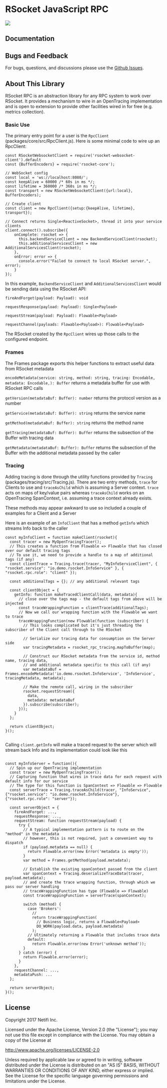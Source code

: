 # RSocket JavaScript RPC

<a href='https://travis-ci.org/netifi-proteus/proteus-js'><img src='https://travis-ci.org/netifi-proteus/proteus-js.svg?branch=master'></a>

## Documentation

## Bugs and Feedback

For bugs, questions, and discussions please use the [Github Issues](https://github.com/netifi/rsocket-js-rpc/issues).

## About This Library

RSocket RPC is an abstraction library for any RPC system to work over RSocket. It provides a mechanism to wire in an OpenTracing implementation and is open to extension to provide other facilities wired in for free (e.g. metrics collection).

### Basic Use
The primary entry point for a user is the `RpcClient` (packages/core/src/RpcClient.js). Here is some minimal code to wire up an RpcClient:

```angular2html
const RSocketWebsocketClient = require('rsocket-websocket-client').default
const {BufferEncoders} = require('rsocket-core');

// WebSocket config
const local = 'ws://localhost:8080/';
const keepAlive = 60000 /* 60s in ms */;
const lifetime = 360000 /* 360s in ms */;
const transport = new RSocketWebsocketClient({url:local}, BufferEncoders);

// Create client
const client = new RpcClient({setup:{keepAlive, lifetime}, transport});

// Connect returns Single<ReactiveSocket>, thread it into your service clients
client.connect().subscribe({
    onComplete: rsocket => {
      this.backendServiceClient = new BackendServiceClient(rsocket);
      this.additionalServicesClient = new AdditionalServicesClient(rsocket);
    },
    onError: error => {
      console.error("Failed to connect to local RSocket server.", error);
    }
});
```

In this example, `BackendServiceClient` and `AdditionalServicesClient` would be sending data using the RSocket API:

`fireAndForget(payload: Payload): void`

`requestResponse(payload: Payload): Single<Payload>`

`requestStream(payload: Payload): Flowable<Payload>`

`requestChannel(payloads: Flowable<Payload>): Flowable<Payload>`

The RSocket created by the `RpcClient` wires up those calls to the configured endpoint.

### Frames

The Frames package exports this helper functions to extract useful data from RSocket metadata

`encodeMetadata(service: string, method: string, tracing: Encodable, metadata: Encodable,): Buffer` returns a metadata buffer for use with RSocket RPC calls

`getVersion(metadataBuf: Buffer): number` returns the protocol version as a number 

`getService(metadataBuf: Buffer): string` returns the service name

`getMethod(metadataBuf: Buffer): string` returns the method name 

`getTracing(metadataBuf: Buffer): Buffer` returns the subsection of the Buffer with tracing data

`getMetadata(metadataBuf: Buffer): Buffer` returns the subsection of the Buffer with the additional metadata passed by the caller

### Tracing

Adding tracing is done through the utility functions provided by `Tracing` (packages/tracing/src/Tracing.js). There are two entry methods, `trace` for Clients to use and `traceAsChild` which is assuming a Server context. `trace` acts on maps of key/value pairs whereas `traceAsChild` works on an OpenTracing SpanContext, i.e. assuming a trace context already exists.

These methods may appear awkward to use so included a couple of examples for a Client and a Server

Here is an example of an `InfoClient` that has a method `getInfo` which streams Info back to the caller

```angular2html
const myInfoClient = function makeClient(rsocket){
  const tracer = new MyOpenTracingTracer();
  // This creates a function from Flowable => Flowable that has closed over our default tracing tags
  // To use it, we need to provide a handle to a map of additional tags (if any) 
  const clientTrace = Tracing.trace(tracer, "MyInfoServiceClient", { "rsocket.service": "io.demo.rsocket.InfoService" }, { "rsocket.rpc.role": "client" });

  const additionalTags = {}; // any additional relevant tags

  const clientObject = {
    getInfo: function makeTracedClientCall(data, metadata){
      // close over the tags map - the default tags from above will be injected
      const traceWrappingFunction = clientTrace(additionalTags);
      // Now we call our wrapping function with the Flowable we want to trace
      traceWrappingFunction(new Flowable(function (subscriber) {
        // This looks complicated but it's just threading the subscriber of the Client call through to the RSocket

        // Serialize our tracing data for consumption on the Server side
        var tracingMetadata = rsocket_rpc_tracing.mapToBuffer(map);

        // Construct our RSocket metadata from the service id, method name, tracing data,
        // and additional metadata specific to this call (if any)
        var metadataBuf = Frames.encodeMetadata('io.demo.rsocket.InfoService', 'InfoService', tracingMetadata, metadata);

        // Make the remote call, wiring in the subscriber
        rsocket.requestStream({
          data,
          metadata: metadataBuf
        }).subscribe(subscriber);
      }));
    } 
  };
  
  return clientObject;
}();
 
```

Calling `client.getInfo` will make a traced request to the server which will stream back Info and its implementation could look like this

```angular2html

const myInfoServer = function(){
  // Spin up our OpenTracing implementation
  const tracer = new MyOpenTracingTracer();
  // Capturing function that wires in trace data for each request with default info for our service
  // The type for this function is SpanContext => Flowable => Flowable
  const serverTrace = Tracing.traceAsChild(tracer, "InfoService", {"rsocket.service": "io.demo.rsocket.InfoService"}, {"rsocket.rpc.role": "server"});

  const serverObject = {
    fireAndForget: ...,
    requestResponse: ...,
    requestStream: function requestStream(payload) {
      try {
        // A typical implementation pattern is to route on the "method" in the metadata
        // however, this is not required, just a convenient way to dispatch
        if (payload.metadata == null) {
          return Flowable.error(new Error('metadata is empty'));
        }
        var method = Frames.getMethod(payload.metadata);

        // Establish the existing spanContext passed from the client
        var spanContext = Tracing.deserializeTraceData(tracer, payload.metadata);
        // and create the trace wrapping function, through which we pass our server handling
        // traceWrappingFunction has type (Flowable => Flowable)
        const traceWrappingFunction = serverTrace(spanContext);

        switch (method) {
          case 'Brokers':
            // 
            return traceWrappingFunction(
              // Business logic, returns a Flowable<Payload>
              DO_WORK(payload.data, payload.metadata)
            );
          // Ultimately returning a Flowable that includes trace data
          default:
            return Flowable.error(new Error('unknown method'));
        }
      } catch (error) {
        return Flowable.error(error);
      }
    },
    requestChannel: ...,
    metadataPush: ...
  };

  return serverObject;
}();
```



## License
Copyright 2017 Netifi Inc.

Licensed under the Apache License, Version 2.0 (the "License"); you may not use this file except in compliance with the License. You may obtain a copy of the License at

http://www.apache.org/licenses/LICENSE-2.0

Unless required by applicable law or agreed to in writing, software distributed under the License is distributed on an "AS IS" BASIS, WITHOUT WARRANTIES OR CONDITIONS OF ANY KIND, either express or implied. See the License for the specific language governing permissions and limitations under the License.
